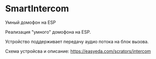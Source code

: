 # SmartIntercom
Умный домофон на ESP

Реализация "умного" домофона на ESP.

Устройство поддерживает передачу аудио потока на блок вызова.

Схема устройсва и описание:
https://easyeda.com/scrators/intercom
